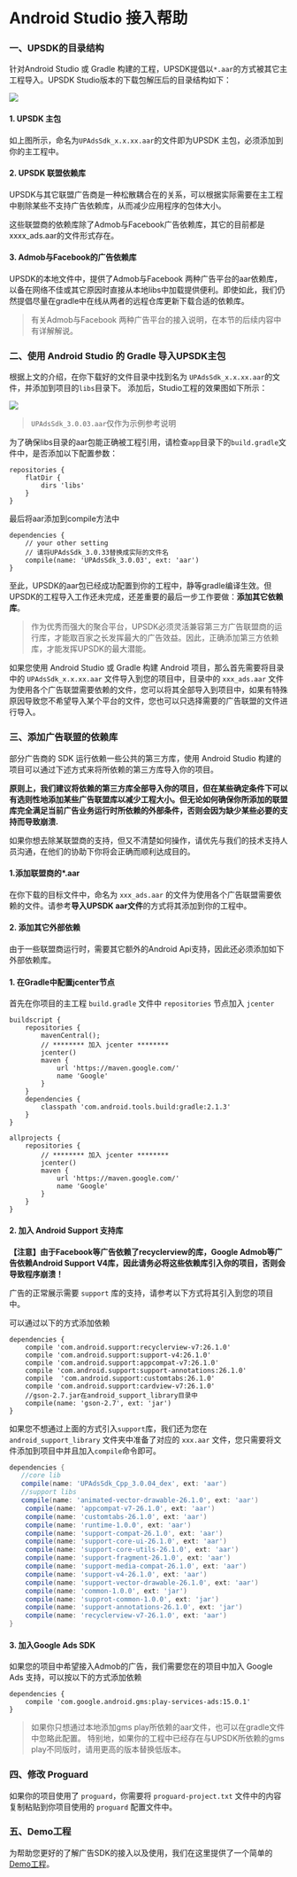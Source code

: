 # Android Studio 接入帮助

### 一、UPSDK的目录结构
针对Android Studio 或 Gradle 构建的工程，UPSDK提倡以`*.aar`的方式被其它主工程导入。UPSDK Studio版本的下载包解压后的目录结构如下：

![](http://docs.upltv.com/uploads/201805/5af5689a90a1a_5af5689a.png)

#### 1. UPSDK 主包
如上图所示，命名为`UPAdsSdk_x.x.xx.aar`的文件即为UPSDK 主包，必须添加到你的主工程中。

#### 2. UPSDK 联盟依赖库
UPSDK与其它联盟广告商是一种松散耦合在的关系，可以根据实际需要在主工程中剔除某些不支持广告依赖库，从而减少应用程序的包体大小。

这些联盟商的依赖库除了Admob与Facebook广告依赖库，其它的目前都是xxxx_ads.aar的文件形式存在。

#### 3. Admob与Facebook的广告依赖库
UPSDK的本地文件中，提供了Admob与Facebook 两种广告平台的aar依赖库，以备在网络不佳或其它原因时直接从本地libs中加载提供便利。即使如此，我们仍然提倡尽量在gradle中在线从两者的远程仓库更新下载合适的依赖库。
> 有关Admob与Facebook 两种广告平台的接入说明，在本节的后续内容中有详解解说。


### 二、使用 Android Studio 的 Gradle 导入UPSDK主包

根据上文的介绍，在你下载好的文件目录中找到名为 `UPAdsSdk_x.x.xx.aar`的文件，并添加到项目的`libs`目录下。
添加后，Studio工程的效果图如下所示：

![](http://docs.upltv.com/uploads/201805/5af56922f4043_5af56922.png)

> `UPAdsSdk_3.0.03.aar`仅作为示例参考说明

为了确保libs目录的aar包能正确被工程引用，请检查`app`目录下的`build.gradle`文件中，是否添加以下配置参数：

    repositories {
        flatDir {
            dirs 'libs'
        }
    }

最后将aar添加到compile方法中

    dependencies {
        // your other setting
        // 请将UPAdsSdk_3.0.33替换成实际的文件名
        compile(name: 'UPAdsSdk_3.0.03', ext: 'aar')
    }

至此，UPSDK的aar包已经成功配置到你的工程中，静等gradle编译生效。但UPSDK的工程导入工作还未完成，还差重要的最后一步工作要做：**添加其它依赖库**。

> 作为优秀而强大的聚合平台，UPSDK必须灵活兼容第三方广告联盟商的运行库，才能取百家之长发挥最大的广告效益。因此，正确添加第三方依赖库，才能发挥UPSDK的最大潜能。

如果您使用 Android Studio 或 Gradle 构建 Android 项目，那么首先需要将目录中的 `UPAdsSdk_x.x.xx.aar` 文件导入到您的项目中，目录中的 `xxx_ads.aar` 文件为使用各个广告联盟需要依赖的文件，您可以将其全部导入到项目中，如果有特殊原因导致您不希望导入某个平台的文件，您也可以只选择需要的广告联盟的文件进行导入。

### 三、添加广告联盟的依赖库

部分广告商的 SDK 运行依赖一些公共的第三方库，使用 Android Studio 构建的项目可以通过下述方式来将所依赖的第三方库导入你的项目。

**原则上，我们建议将依赖的第三方库全部导入你的项目，但在某些确定条件下可以有选则性地添加某些广告联盟库以减少工程大小。但无论如何确保你所添加的联盟库完全满足当前广告业务运行时所依赖的外部条件，否则会因为缺少某些必要的支持而导致崩溃.**

如果你想去除某联盟商的支持，但又不清楚如何操作，请优先与我们的技术支持人员沟通，在他们的协助下你将会正确而顺利达成目的。

####  1.添加联盟商的*.aar
在你下载的目标文件中，命名为 `xxx_ads.aar` 的文件为使用各个广告联盟需要依赖的文件。请参考**导入UPSDK aar文件**的方式将其添加到你的工程中。

####  2. 添加其它外部依赖

由于一些联盟商运行时，需要其它额外的Android Api支持，因此还必须添加如下外部依赖库。

#### 1. 在Gradle中配置jcenter节点
首先在你项目的主工程 `build.gradle` 文件中 `repositories` 节点加入 `jcenter`

    buildscript {
        repositories {
            mavenCentral();
            // ******** 加入 jcenter ********
            jcenter()
            maven {
                url 'https://maven.google.com/'
                name 'Google'
            }
        }
        dependencies {
            classpath 'com.android.tools.build:gradle:2.1.3'
        }
    }

    allprojects {
        repositories {
            // ******** 加入 jcenter ********
            jcenter()
            maven {
                url 'https://maven.google.com/'
                name 'Google'
            }
        }
    }


#### 2. 加入 Android Support 支持库

**【注意】由于Facebook等广告依赖了recyclerview的库，Google Admob等广告依赖Android Support V4库，因此请务必将这些依赖库引入你的项目，否则会导致程序崩溃！**

广告的正常展示需要 `support` 库的支持，请参考以下方式将其引入到您的项目中。

可以通过以下的方式添加依赖
    
    dependencies {
        compile 'com.android.support:recyclerview-v7:26.1.0'
        compile 'com.android.support:support-v4:26.1.0'
        compile 'com.android.support:appcompat-v7:26.1.0'
        compile 'com.android.support:support-annotations:26.1.0'
        compile  'com.android.support:customtabs:26.1.0'
        compile 'com.android.support:cardview-v7:26.1.0'
        //gson-2.7.jar在android_support_library目录中
        compile(name: 'gson-2.7', ext: 'jar')
    }
    
如果您不想通过上面的方式引入`support`库，我们还为您在  `android_support_library` 文件夹中准备了对应的 `xxx.aar` 文件，您只需要将文件添加到项目中并且加入`compile`命令即可。

```groovy
dependencies {
   //core lib
   compile(name: 'UPAdsSdk_Cpp_3.0.04_dex', ext: 'aar')
   //support libs
   compile(name: 'animated-vector-drawable-26.1.0', ext: 'aar')
    compile(name: 'appcompat-v7-26.1.0', ext: 'aar')
    compile(name: 'customtabs-26.1.0', ext: 'aar')
    compile(name: 'runtime-1.0.0', ext: 'aar')
    compile(name: 'support-compat-26.1.0', ext: 'aar')
    compile(name: 'support-core-ui-26.1.0', ext: 'aar')
    compile(name: 'support-core-utils-26.1.0', ext: 'aar')
    compile(name: 'support-fragment-26.1.0', ext: 'aar')
    compile(name: 'support-media-compat-26.1.0', ext: 'aar')
    compile(name: 'support-v4-26.1.0', ext: 'aar')
    compile(name: 'support-vector-drawable-26.1.0', ext: 'aar')
    compile(name: 'common-1.0.0', ext: 'jar')
    compile(name: 'supprot-common-1.0.0', ext: 'jar')
    compile(name: 'support-annotations-26.1.0', ext: 'jar')
    compile(name: 'recyclerview-v7-26.1.0', ext: 'aar')
}
```


#### 3. 加入Google Ads SDK
如果您的项目中希望接入Admob的广告，我们需要您在的项目中加入 Google Ads 支持，可以按以下的方式添加依赖

    dependencies {
        compile 'com.google.android.gms:play-services-ads:15.0.1'
    }

> 如果你只想通过本地添加gms play所依赖的aar文件，也可以在gradle文件中忽略此配置。
> 特别地，如果你的工程中已经存在与UPSDK所依赖的gms play不同版时，请用更高的版本替换低版本。

### 四、修改 Proguard
如果你的项目使用了 `proguard`，你需要将 `proguard-project.txt` 文件中的内容复制粘贴到你项目使用的 `proguard` 配置文件中。

### 五、Demo工程
为帮助您更好的了解广告SDK的接入以及使用，我们在这里提供了一个简单的[Demo工程](https://github.com/AvidlyGit/AdSdkDemo-Studio "Demo工程")。